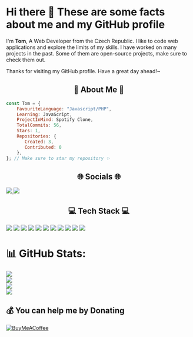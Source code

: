 # Hi there 👋 These are some facts about me and my GitHub profile
I'm **Tom**, A Web Developer from the Czech Republic. I like to code web applications and explore the limits of my skills. I have worked on many projects in the past. Some of them are open-source projects, make sure to check them out.

Thanks for visiting my GitHub profile. Have a great day ahead!~
<h2 align="center"> 💫 About Me 💫</h2>

```js
const Tom = {
    FavouriteLanguage: "Javascript/PHP",
    Learning: JavaScript,
    ProjectInMind: Spotify Clone,
    TotalCommits: 56,
    Stars: 1,
    Repositories: {
       Created: 3,
       Contributed: 0
    },
}; // Make sure to star my repository ✨
```

<h2 align="center"> 🌐 Socials 🌐</h2>

<a href="https://linkedin.com/in/tomáš-bosák">
  <img src="https://img.shields.io/badge/LinkedIn-%230077B5.svg?logo=linkedin&logoColor=white">
</a>
<a href="https://stackoverflow.com/users/20630897">
  <img src="https://img.shields.io/badge/-Stackoverflow-FE7A16?logo=stack-overflow&logoColor=white">
</a>


<h2 align="center"> 💻 Tech Stack 💻 </h2>
<img src="https://img.shields.io/badge/php-%23777BB4.svg?style=plastic&logo=php&logoColor=white">
<img src=" https://img.shields.io/badge/css3-%231572B6.svg?style=plastic&logo=css3&logoColor=white">
<img src=" https://img.shields.io/badge/html5-%23E34F26.svg?style=plastic&logo=html5&logoColor=white">
<img src=" https://img.shields.io/badge/javascript-%23323330.svg?style=plastic&logo=javascript&logoColor=%23F7DF1E">
<img src=" https://img.shields.io/badge/react-%2320232a.svg?style=plastic&logo=react&logoColor=%2361DAFB">
<img src=" https://img.shields.io/badge/c%23-%23239120.svg?style=plastic&logo=c-sharp&logoColor=white">
<img src=" https://img.shields.io/badge/markdown-%23000000.svg?style=plastic&logo=markdown&logoColor=white">
<img src=" https://img.shields.io/badge/netlify-%23000000.svg?style=plastic&logo=netlify&logoColor=#00C7B7">
<img src=" https://img.shields.io/badge/NPM-%23000000.svg?style=plastic&logo=npm&logoColor=white">
<img src=" https://img.shields.io/badge/mysql-%2300f.svg?style=plastic&logo=mysql&logoColor=white">
<img src=" https://img.shields.io/badge/Microsoft%20SQL%20Sever-CC2927?style=plastic&logo=microsoft%20sql%20server&logoColor=white">

# 📊 GitHub Stats:
![](https://github-readme-stats.vercel.app/api?username=wodosharlatan&theme=dark&hide_border=false&include_all_commits=true&count_private=true)<br>
![](https://github-readme-streak-stats.herokuapp.com/?user=wodosharlatan&theme=dark&hide_border=false)<br>
![](https://github-readme-stats.vercel.app/api/top-langs/?username=wodosharlatan&theme=dark&hide_border=false&include_all_commits=true&count_private=true&layout=compact)<br>
[![](https://visitcount.itsvg.in/api?id=wodosharlatan&icon=5&color=0)](https://visitcount.itsvg.in)

## 💰 You can help me by Donating
[![BuyMeACoffee](https://img.shields.io/badge/Buy%20Me%20a%20Coffee-ffdd00?style=plastic&logo=buy-me-a-coffee&logoColor=black)](https://buymeacoffee.com/bosic) 


